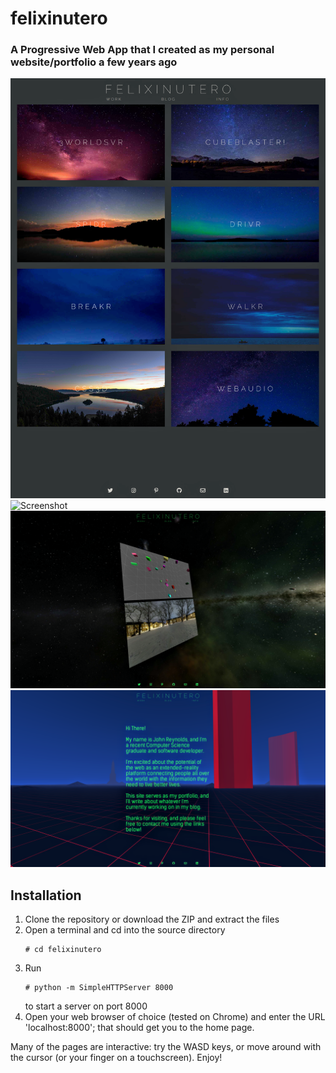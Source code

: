 # felixinutero

### A Progressive Web App that I created as my personal website/portfolio a few years ago

![Screenshot](/img/index.png?raw=true "")
![Screenshot](/img/3worldsvr.png?raw=true "")
![Screenshot](/img/css3d.png?raw=true "")
![Screenshot](/img/info.png?raw=true "")

## Installation

  1.  Clone the repository or download the ZIP and extract the files  
  2.  Open a terminal and cd into the source directory 
      ```
      # cd felixinutero
      ```
  3.  Run 
      ```
      # python -m SimpleHTTPServer 8000 
      ```
      to start a server on port 8000
  4.  Open your web browser of choice (tested on Chrome) and enter the URL 
      'localhost:8000'; that should get you to the home page.

Many of the pages are interactive: try the WASD keys, or move around with the cursor (or your finger on a touchscreen). Enjoy!
